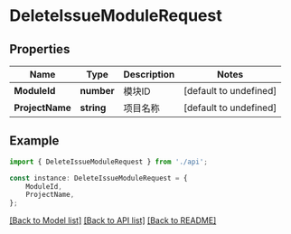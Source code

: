 # DeleteIssueModuleRequest


## Properties

Name | Type | Description | Notes
------------ | ------------- | ------------- | -------------
**ModuleId** | **number** | 模块ID | [default to undefined]
**ProjectName** | **string** | 项目名称 | [default to undefined]

## Example

```typescript
import { DeleteIssueModuleRequest } from './api';

const instance: DeleteIssueModuleRequest = {
    ModuleId,
    ProjectName,
};
```

[[Back to Model list]](../README.md#documentation-for-models) [[Back to API list]](../README.md#documentation-for-api-endpoints) [[Back to README]](../README.md)
